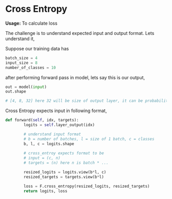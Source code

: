# Cross Entropy

**Usage:** To calculate loss

The challenge is to understand expected input and output format. Lets understand it,

Suppose our training data has

```python
batch_size = 4
input_size = 8
number_of_classes = 10
```

after performing forward pass in model, lets say this is our output,

```python
out = model(input)
out.shape

# [4, 8, 32] here 32 will be size of output layer, it can be probabilities or anything
```

Cross Entropy expects input in following format,

```python
def forward(self, idx, targets):
        logits = self.layer_output(idx)

        # understand input format
        # b = number of batches, l = size of 1 batch, c = classes
        b, l, c = logits.shape
        
        # cross_entroy expects format to be
        # input = (c, n)
        # targets = (n) here n is batch * ...

        resized_logits = logits.view(b*l, c)
        resized_targets = targets.view(b*l)

        loss = F.cross_entropy(resized_logits, resized_targets)
        return logits, loss
```

